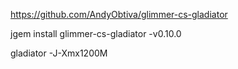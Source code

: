 
https://github.com/AndyObtiva/glimmer-cs-gladiator

jgem install glimmer-cs-gladiator -v0.10.0

gladiator -J-Xmx1200M

